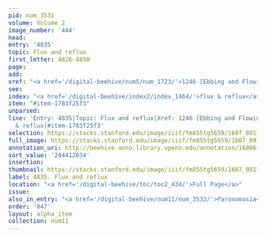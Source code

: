 ```yaml
---
pid: num_3531
volume: Volume 2
image_number: '444'
head:
entry: '4835'
topic: Flux and reflux
first_letter: 4826-4850
page:
add:
xref: "<a href='/digital-beehive/num5/num_1723/'>1246 [Ebbing and Flowing]</a>"
see:
index: "<a href='/digital-beehive/index2/index_1464/'>flux & reflux</a>"
item: "#item-1783f25f3"
unparsed:
line: 'Entry: 4835|Topic: Flux and reflux|Xref: 1246 [Ebbing and Flowing]|Index: flux
  & reflux|#item-1783f25f3'
selection: https://stacks.stanford.edu/image/iiif/fm855tg5659/1607_0911/837,2034,2304,220/full/0/default.jpg
full_image: https://stacks.stanford.edu/image/iiif/fm855tg5659/1607_0911/full/full/0/default.jpg
annotation_uri: http://beehive-anno.library.upenn.edu/annotation/1680617257595
sort_value: '244412034'
insertion:
thumbnail: https://stacks.stanford.edu/image/iiif/fm855tg5659/1607_0911/837,2034,600,180/250,/0/default.jpg
label: 4835. Flux and reflux
location: "<a href='/digital-beehive/toc/toc2_434/'>Full Page</a>"
issue:
also_in_entry: "<a href='/digital-beehive/num11/num_3532/'>Paronomasia</a>"
order: '047'
layout: alpha_item
collection: num11
---
```


